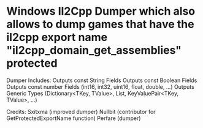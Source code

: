# Windows Il2Cpp Dumper which also allows to dump games that have the il2cpp export name "il2cpp_domain_get_assemblies" protected

Dumper Includes:
  Outputs const String Fields
  Outputs const Boolean Fields
  Outputs const number Fields (int16, int32, uint16, float, double, ...)
  Outputs Generic Types (Dictionary<TKey, TValue>, List<T>, KeyValuePair<TKey, TValue>, ...)

Credits:
  Sxitxma (improved dumper)
  Nullbit (contributor for GetProtectedExportName function)
  Perfare (dumper)

